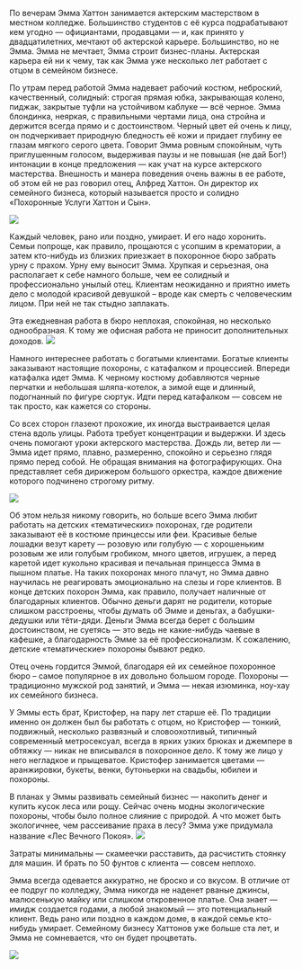 По вечерам Эмма Хаттон занимается актерским мастерством в местном колледже. Большинство студентов с её курса подрабатывают кем угодно — официантами, продавцами — и, как принято у двадцатилетних, мечтают об актерской карьере. Большинство, но не Эмма. Эмма не мечтает, Эмма строит бизнес-планы. Актерская карьера ей ни к чему, так как Эмма уже несколько лет работает с отцом в семейном бизнесе.

По утрам перед работой Эмма надевает рабочий костюм, неброский, качественный, солидный: строгая прямая юбка, закрывающая колено, пиджак, закрытые туфли на устойчивом каблуке — всё черное. Эмма блондинка, неяркая, с правильными чертами лица, она стройна и держится всегда прямо и с достоинством. Черный цвет ей очень к лицу, он подчеркивает природную бледность её кожи и придает глубину ее глазам мягкого серого цвета. Говорит Эмма ровным спокойным, чуть приглушенным голосом, выдерживая паузы и не повышая (не дай Бог!) интонации в конце предложения — как учат на курсе актерского мастерства. Внешность и манера поведения очень важны в ее работе, об этом ей не раз говорил отец, Алфред Хаттон. Он директор их семейного бизнеса, который называется просто и солидно «Похоронные Услуги Хаттон и Сын».

![](https://assets.discours.io/unsafe/900x/production/image/e6c0fb50-a54a-11e8-bfc7-9b5979ddfe3f.jpeg)

Каждый человек, рано или поздно, умирает. И его надо хоронить. Семьи попроще, как правило, прощаются с усопшим в крематории, а затем кто-нибудь из близких приезжает в похоронное бюро забрать урну с прахом. Урну ему выносит Эмма. Хрупкая и серьезная, она располагает к себе намного больше, чем ее солидный и профессионально унылый отец. Клиентам неожиданно и приятно иметь дело с молодой красивой девушкой – вроде как смерть с человеческим лицом. При ней не так стыдно заплакать.

Эта ежедневная работа в бюро неплохая, спокойная, но несколько однообразная. К тому же офисная работа не приносит дополнительных доходов. ![](https://assets.discours.io/unsafe/900x/production/image/e705a570-a54a-11e8-bfc7-9b5979ddfe3f.jpeg)

Намного интереснее работать с богатыми клиентами. Богатые клиенты заказывают настоящие похороны, с катафалком и процессией. Впереди катафалка идет Эмма. К черному костюму добавляются черные перчатки и небольшая шляпа-котелок, а зимой еще и длинный, подогнанный по фигуре сюртук. Идти перед катафалком — совсем не так просто, как кажется со стороны.

Со всех сторон глазеют прохожие, их иногда выстраивается целая стена вдоль улицы. Работа требует концентрации и выдержки. И здесь очень помогают уроки актерского мастерства. Дождь ли, ветер ли — Эмма идет прямо, плавно, размеренно, спокойно и серьезно глядя прямо перед собой. Не обращая внимания на фотографирующих. Она представляет себя дирижером большого оркестра, каждое движение которого подчинено строгому ритму.

![](https://assets.discours.io/unsafe/900x/production/image/e7938d90-a54a-11e8-bfc7-9b5979ddfe3f.jpeg)

Об этом нельзя никому говорить, но больше всего Эмма любит работать на детских «тематических» похоронах, где родители заказывают её в костюме принцессы или феи. Красивые белые лошадки везут карету — розовую или голубую — с хорошеньким розовым же или голубым гробиком, много цветов, игрушек, а перед каретой идет кукольно красивая и печальная принцесса Эмма в пышном платье. На таких похоронах много плачут, но Эмма давно научилась не реагировать эмоционально на слезы и горе клиентов. В конце детских похорон Эмма, как правило, получает наличные от благодарных клиентов. Обычно деньги дарят не родители, которые слишком расстроены, чтобы думать об Эмме и деньгах, а бабушки-дедушки или тёти-дяди. Деньги Эмма всегда берет с большим достоинством, не суетясь — это ведь не какие-нибудь чаевые в кафешке, а благодарность Эмме за её профессионализм. К сожалению, детские «тематические» похороны бывают редко.

Отец очень гордится Эммой, благодаря ей их семейное похоронное бюро – самое популярное в их довольно большом городе. Похороны — традиционно мужской род занятий, и Эмма — некая изюминка, ноу-хау их семейного бизнеса.

У Эммы есть брат, Кристофер, на пару лет старше её. По традиции именно он должен был бы работать с отцом, но Кристофер — тонкий, подвижный, несколько развязный и словоохотливый, типичный современный метросексуал, всегда в ярких узких брюках и джемпере в обтяжку — никак не вписывался в похоронное дело. К тому же лицо у него негладкое и прыщеватое. Кристофер занимается цветами — аранжировки, букеты, венки, бутоньерки на свадьбы, юбилеи и похороны.

В планах у Эммы развивать семейный бизнес — накопить денег и купить кусок леса или рощу. Сейчас очень модны экологические похороны, чтобы было полное слияние с природой. А что может быть экологичнее, чем рассеивание праха в лесу? Эмма уже придумала название «Лес Вечного Покоя». ![](https://assets.discours.io/unsafe/900x/production/image/e7fbec50-a54a-11e8-bfc7-9b5979ddfe3f.jpeg)

Затраты минимальны — скамеечки расставить, да расчистить стоянку для машин. И брать по 50 фунтов с клиента — совсем неплохо.

Эмма всегда одевается аккуратно, не броско и со вкусом. В отличие от ее подруг по колледжу, Эмма никогда не наденет рваные джинсы, малюсенькую майку или слишком откровенное платье. Она знает — имидж создается годами, а любой знакомый — это потенциальный клиент. Ведь рано или поздно в каждом доме, в каждой семье кто-нибудь умирает. Семейному бизнесу Хаттонов уже больше ста лет, и Эмма не сомневается, что он будет процветать.

![](https://assets.discours.io/unsafe/900x/production/image/e84689e0-a54a-11e8-bfc7-9b5979ddfe3f.jpeg)
